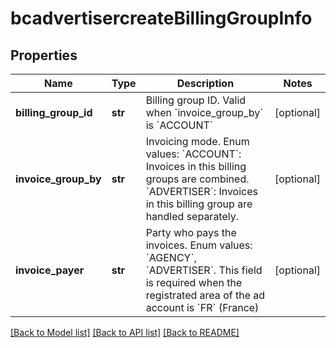 # bcadvertisercreateBillingGroupInfo

## Properties
Name | Type | Description | Notes
------------ | ------------- | ------------- | -------------
**billing_group_id** | **str** | Billing group ID. Valid when &#x60;invoice_group_by&#x60; is &#x60;ACCOUNT&#x60; | [optional] 
**invoice_group_by** | **str** | Invoicing mode. Enum values: &#x60;ACCOUNT&#x60;: Invoices in this billing groups are combined. &#x60;ADVERTISER&#x60;: Invoices in this billing group are handled separately. | [optional] 
**invoice_payer** | **str** | Party who pays the invoices. Enum values: &#x60;AGENCY&#x60;, &#x60;ADVERTISER&#x60;. This field is required when the registrated area of the ad account is &#x60;FR&#x60; (France) | [optional] 

[[Back to Model list]](../README.md#documentation-for-models) [[Back to API list]](../README.md#documentation-for-api-endpoints) [[Back to README]](../README.md)

